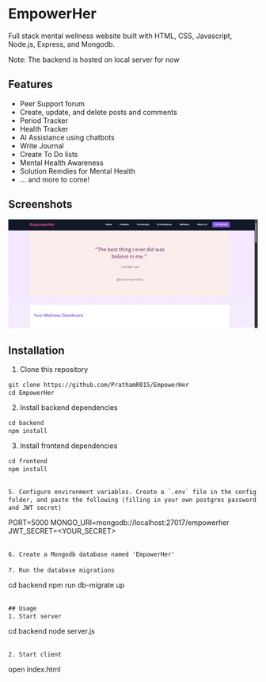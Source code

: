 # EmpowerHer

Full stack mental wellness website built with HTML, CSS, Javascript, Node.js, Express, and Mongodb.

Note: The backend is hosted on local server for now
## Features
- Peer Support forum
- Create, update, and delete posts and comments
- Period Tracker
- Health Tracker
- AI Assistance using chatbots
- Write Journal
- Create To Do lists
- Mental Health Awareness
- Solution Remdies for Mental Health
- ... and more to come!

## Screenshots
<p align="center">
  <a href="#">
    <img src="./screenshot.png" alt="Comments page for a post">
  </a>
</p>

## Installation
1. Clone this repository

```
git clone https://github.com/PrathamR015/EmpowerHer
cd EmpowerHer
```

2. Install backend dependencies

```
cd backend
npm install
```

3. Install frontend dependencies

```
cd frontend
npm install
```


```

5. Configure environment variables. Create a `.env` file in the config folder, and paste the following (filling in your own postgres password and JWT secret)
```
PORT=5000
MONGO_URI=mongodb://localhost:27017/empowerher
JWT_SECRET=<YOUR_SECRET>


```

6. Create a Mongodb database named 'EmpowerHer'

7. Run the database migrations

```
cd backend
npm run db-migrate up
```

## Usage
1. Start server

```
cd backend
node server.js
```

2. Start client
```
open index.html
```
